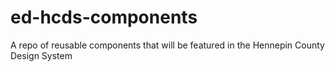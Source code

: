 # ed-hcds-components
A repo of reusable components that will be featured in the Hennepin County Design System
